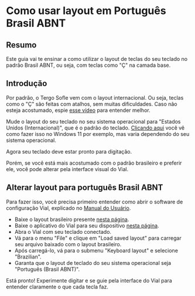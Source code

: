 # Como usar layout em Português Brasil ABNT

## Resumo

Este guia vai te ensinar a como utilizar o layout de teclas do seu teclado no padrão Brasil ABNT, ou seja, com teclas como "Ç" na camada base.

## Introdução

Por padrão, o Tergo Sofle vem com o layout internacional. Ou seja, teclas como o "Ç" são feitas com atalhos, sem muitas dificuldades. Caso não esteja acostumado, espie [esse vídeo](https://youtu.be/r9vUzQyXdps?t=40) para entender melhor.

Mude o layout do seu teclado no seu sistema operacional para "Estados Unidos (Internacional)", que é o padrão do teclado. [Clicando aqui](https://support.microsoft.com/pt-br/windows/gerenciar-as-configura%C3%A7%C3%B5es-de-idioma-de-entrada-e-exibi%C3%A7%C3%A3o-no-windows-12a10cb4-8626-9b77-0ccb-5013e0c7c7a2#WindowsVersion=Windows_11) você vê como fazer isso no Windows 11 por exemplo, mas varia dependendo do seu sistema operacional.

Agora seu teclado deve estar pronto para digitação.

Porém, se você está mais acostumado com o padrão brasileiro e preferir ele, você pode alterar pela interface visual do Vial.

## Alterar layout para português Brasil ABNT

Para fazer isso, você precisa primeiro entender como abrir o software de configuração Vial, explicado no [Manual do Usuário](../MANUAL_DO_USUARIO.md).

- Baixe o layout brasileiro presente [nesta página](https://github.com/TergoTeclados/vial-qmk-firmware/releases/tag/Tergo-Sofle-v1.2). 
- Baixe o aplicativo do Vial para seu dispositivo [nesta página](https://get.vial.today/download/). 
- Abra o Vial com seu teclado conectado. 
- Vá para o menu "File" e clique em "Load saved layout" para carregar seu arquivo baixado com o layout brasileiro. 
- Após carregá-lo, vá para o submenu "Keyboard layout" e selecione "Brazilian". 
- Garanta que o layout de teclado do seu sistema operacional seja "Português (Brasil ABNT)".

Está pronto! Experimente digitar e se guie pela interface do Vial para entender claramente o que cada tecla faz.
